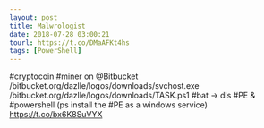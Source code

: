 ```yaml
---
layout: post
title: Malwrologist
date: 2018-07-28 03:00:21
tourl: https://t.co/DMaAFKt4hs
tags: [PowerShell]
---
```

#cryptocoin #miner on @Bitbucket 
/bitbucket.org/dazlle/logos/downloads/svchost.exe
/bitbucket.org/dazlle/logos/downloads/TASK.ps1
#bat -&gt; dls #PE &amp; #powershell (ps install the #PE as a windows service) https://t.co/bx6K8SuVYX